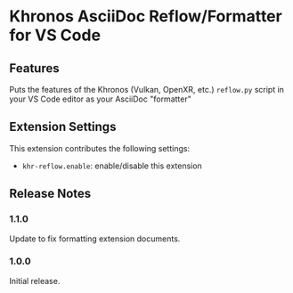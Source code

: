 # Khronos AsciiDoc Reflow/Formatter for VS Code

<!--
Copyright 2021-2023, Collabora, Ltd.

SPDX-License-Identifier: MIT
-->

## Features

Puts the features of the Khronos (Vulkan, OpenXR, etc.) `reflow.py` script in
your VS Code editor as your AsciiDoc "formatter"

## Extension Settings

This extension contributes the following settings:

* `khr-reflow.enable`: enable/disable this extension

## Release Notes

### 1.1.0

Update to fix formatting extension documents.

### 1.0.0

Initial release.
